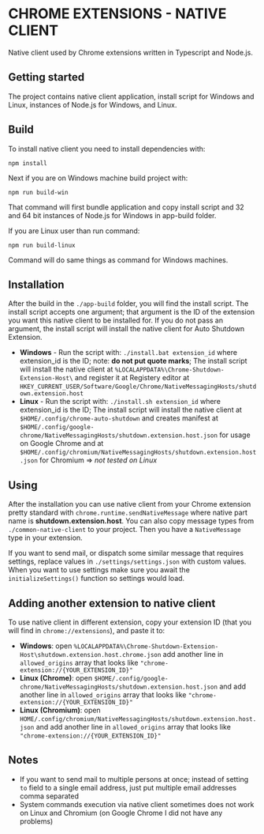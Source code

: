 # CHROME EXTENSIONS - NATIVE CLIENT

Native client used by Chrome extensions written in Typescript and Node.js.

## Getting started

The project contains native client application, install script for Windows and Linux, instances of Node.js for Windows, and Linux.

## Build

To install native client you need to install dependencies with:
```
npm install
```

Next if you are on Windows machine build project with:
```
npm run build-win
```
That command will first bundle application and copy install script and 32 and 64 bit instances of Node.js for Windows in app-build folder.

If you are Linux user than run command:
```
npm run build-linux
```
Command will do same things as command for Windows machines.

## Installation

After the build in the `./app-build` folder, you will find the install script. The install script accepts one argument; that argument is the ID of the extension you want this native client to be installed for. If you do not pass an argument, the install script will install the native client for Auto Shutdown Extension.

* **Windows** - Run the script with: `./install.bat extension_id` where extension_id is the ID; note: **do not put quote marks**; The install script will install the native client at `%LOCALAPPDATA%\Chrome-Shutdown-Extension-Host\` and register it at Registery editor at `HKEY_CURRENT_USER/Software/Google/Chrome/NativeMessagingHosts/shutdown.extension.host`
* **Linux** -  Run the script with: `./install.sh extension_id` where extension_id is the ID; The install script will install the native client at `$HOME/.config/chrome-auto-shutdown` and creates manifest at `$HOME/.config/google-chrome/NativeMessagingHosts/shutdown.extension.host.json` for usage on Google Chrome and at `$HOME/.config/chromium/NativeMessagingHosts/shutdown.extension.host.json` for Chromium => *not tested on Linux*

## Using

After the installation you can use native client from your Chrome extension pretty standard with `chrome.runtime.sendNativeMessage` where native part name is **shutdown.extension.host**. You can also copy message types from `./common-native-client` to your project. Then you have a `NativeMessage` type in your extension.

If you want to send mail, or dispatch some similar message that requires settings, replace values in `./settings/settings.json` with custom values. When you want to use settings make sure you await the `initializeSettings()` function so settings would load.

## Adding another extension to native client

To use native client in different extension, copy your extension ID (that you will find in `chrome://extensions`), and paste it to:

* **Windows**: open `%LOCALAPPDATA%\Chrome-Shutdown-Extension-Host\shutdown.extension.host.chrome.json` add another line in `allowed_origins` array that looks like `"chrome-extension://{YOUR_EXTENSION_ID}"`
* **Linux (Chrome)**: open `$HOME/.config/google-chrome/NativeMessagingHosts/shutdown.extension.host.json` and add another line in `allowed_origins` array that looks like `"chrome-extension://{YOUR_EXTENSION_ID}"`
* **Linux (Chromium)**: open `HOME/.config/chromium/NativeMessagingHosts/shutdown.extension.host.json` and add another line in `allowed_origins` array that looks like `"chrome-extension://{YOUR_EXTENSION_ID}"`
     
## Notes 

* If you want to send mail to multiple persons at once; instead of setting `to` field to a single email address, just put multiple email addresses comma separated
* System commands execution via native client sometimes does not work on Linux and Chromium (on Google Chrome I did not have any problems)
